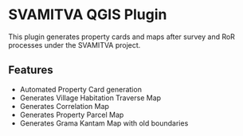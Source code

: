 # SVAMITVA QGIS Plugin

This plugin generates property cards and maps after survey and RoR processes under the SVAMITVA project.

## Features
- Automated Property Card generation
- Generates Village Habitation Traverse Map
- Generates Correlation Map
- Generates Property Parcel Map
- Generates Grama Kantam Map with old boundaries
